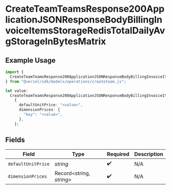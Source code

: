 # CreateTeamTeamsResponse200ApplicationJSONResponseBodyBillingInvoiceItemsStorageRedisTotalDailyAvgStorageInBytesMatrix

## Example Usage

```typescript
import {
  CreateTeamTeamsResponse200ApplicationJSONResponseBodyBillingInvoiceItemsStorageRedisTotalDailyAvgStorageInBytesMatrix,
} from "@vercel/sdk/models/operations/createteam.js";

let value:
  CreateTeamTeamsResponse200ApplicationJSONResponseBodyBillingInvoiceItemsStorageRedisTotalDailyAvgStorageInBytesMatrix =
    {
      defaultUnitPrice: "<value>",
      dimensionPrices: {
        "key": "<value>",
      },
    };
```

## Fields

| Field                    | Type                     | Required                 | Description              |
| ------------------------ | ------------------------ | ------------------------ | ------------------------ |
| `defaultUnitPrice`       | *string*                 | :heavy_check_mark:       | N/A                      |
| `dimensionPrices`        | Record<string, *string*> | :heavy_check_mark:       | N/A                      |